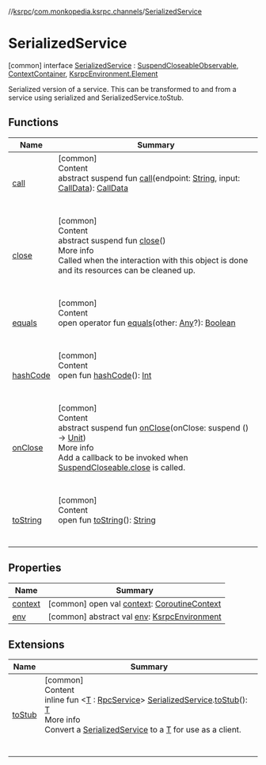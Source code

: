 //[ksrpc](../../index.md)/[com.monkopedia.ksrpc.channels](../index.md)/[SerializedService](index.md)



# SerializedService  
 [common] interface [SerializedService](index.md) : [SuspendCloseableObservable](../../com.monkopedia.ksrpc/-suspend-closeable-observable/index.md), [ContextContainer](../-context-container/index.md), [KsrpcEnvironment.Element](../../com.monkopedia.ksrpc/-ksrpc-environment/-element/index.md)

Serialized version of a service. This can be transformed to and from a service using serialized and SerializedService.toStub.

   


## Functions  
  
|  Name|  Summary| 
|---|---|
| <a name="com.monkopedia.ksrpc.channels/SerializedService/call/#kotlin.String#com.monkopedia.ksrpc.channels.CallData/PointingToDeclaration/"></a>[call](call.md)| <a name="com.monkopedia.ksrpc.channels/SerializedService/call/#kotlin.String#com.monkopedia.ksrpc.channels.CallData/PointingToDeclaration/"></a>[common]  <br>Content  <br>abstract suspend fun [call](call.md)(endpoint: [String](https://kotlinlang.org/api/latest/jvm/stdlib/kotlin/-string/index.html), input: [CallData](../-call-data/index.md)): [CallData](../-call-data/index.md)  <br><br><br>
| <a name="com.monkopedia.ksrpc/SuspendCloseable/close/#/PointingToDeclaration/"></a>[close](../../com.monkopedia.ksrpc/-suspend-closeable/close.md)| <a name="com.monkopedia.ksrpc/SuspendCloseable/close/#/PointingToDeclaration/"></a>[common]  <br>Content  <br>abstract suspend fun [close](../../com.monkopedia.ksrpc/-suspend-closeable/close.md)()  <br>More info  <br>Called when the interaction with this object is done and its resources can be cleaned up.  <br><br><br>
| <a name="kotlin/Any/equals/#kotlin.Any?/PointingToDeclaration/"></a>[equals](../-call-data/-companion/index.md#%5Bkotlin%2FAny%2Fequals%2F%23kotlin.Any%3F%2FPointingToDeclaration%2F%5D%2FFunctions%2F-909481617)| <a name="kotlin/Any/equals/#kotlin.Any?/PointingToDeclaration/"></a>[common]  <br>Content  <br>open operator fun [equals](../-call-data/-companion/index.md#%5Bkotlin%2FAny%2Fequals%2F%23kotlin.Any%3F%2FPointingToDeclaration%2F%5D%2FFunctions%2F-909481617)(other: [Any](https://kotlinlang.org/api/latest/jvm/stdlib/kotlin/-any/index.html)?): [Boolean](https://kotlinlang.org/api/latest/jvm/stdlib/kotlin/-boolean/index.html)  <br><br><br>
| <a name="kotlin/Any/hashCode/#/PointingToDeclaration/"></a>[hashCode](../-call-data/-companion/index.md#%5Bkotlin%2FAny%2FhashCode%2F%23%2FPointingToDeclaration%2F%5D%2FFunctions%2F-909481617)| <a name="kotlin/Any/hashCode/#/PointingToDeclaration/"></a>[common]  <br>Content  <br>open fun [hashCode](../-call-data/-companion/index.md#%5Bkotlin%2FAny%2FhashCode%2F%23%2FPointingToDeclaration%2F%5D%2FFunctions%2F-909481617)(): [Int](https://kotlinlang.org/api/latest/jvm/stdlib/kotlin/-int/index.html)  <br><br><br>
| <a name="com.monkopedia.ksrpc/SuspendCloseableObservable/onClose/#kotlin.coroutines.SuspendFunction0[kotlin.Unit]/PointingToDeclaration/"></a>[onClose](../../com.monkopedia.ksrpc/-suspend-closeable-observable/on-close.md)| <a name="com.monkopedia.ksrpc/SuspendCloseableObservable/onClose/#kotlin.coroutines.SuspendFunction0[kotlin.Unit]/PointingToDeclaration/"></a>[common]  <br>Content  <br>abstract suspend fun [onClose](../../com.monkopedia.ksrpc/-suspend-closeable-observable/on-close.md)(onClose: suspend () -> [Unit](https://kotlinlang.org/api/latest/jvm/stdlib/kotlin/-unit/index.html))  <br>More info  <br>Add a callback to be invoked when [SuspendCloseable.close](../../com.monkopedia.ksrpc/-suspend-closeable/close.md) is called.  <br><br><br>
| <a name="kotlin/Any/toString/#/PointingToDeclaration/"></a>[toString](../-call-data/-companion/index.md#%5Bkotlin%2FAny%2FtoString%2F%23%2FPointingToDeclaration%2F%5D%2FFunctions%2F-909481617)| <a name="kotlin/Any/toString/#/PointingToDeclaration/"></a>[common]  <br>Content  <br>open fun [toString](../-call-data/-companion/index.md#%5Bkotlin%2FAny%2FtoString%2F%23%2FPointingToDeclaration%2F%5D%2FFunctions%2F-909481617)(): [String](https://kotlinlang.org/api/latest/jvm/stdlib/kotlin/-string/index.html)  <br><br><br>


## Properties  
  
|  Name|  Summary| 
|---|---|
| <a name="com.monkopedia.ksrpc.channels/SerializedService/context/#/PointingToDeclaration/"></a>[context](context.md)| <a name="com.monkopedia.ksrpc.channels/SerializedService/context/#/PointingToDeclaration/"></a> [common] open val [context](context.md): [CoroutineContext](https://kotlinlang.org/api/latest/jvm/stdlib/kotlin.coroutines/-coroutine-context/index.html)   <br>
| <a name="com.monkopedia.ksrpc.channels/SerializedService/env/#/PointingToDeclaration/"></a>[env](env.md)| <a name="com.monkopedia.ksrpc.channels/SerializedService/env/#/PointingToDeclaration/"></a> [common] abstract val [env](env.md): [KsrpcEnvironment](../../com.monkopedia.ksrpc/-ksrpc-environment/index.md)   <br>


## Extensions  
  
|  Name|  Summary| 
|---|---|
| <a name="com.monkopedia.ksrpc//toStub/com.monkopedia.ksrpc.channels.SerializedService#/PointingToDeclaration/"></a>[toStub](../../com.monkopedia.ksrpc/to-stub.md)| <a name="com.monkopedia.ksrpc//toStub/com.monkopedia.ksrpc.channels.SerializedService#/PointingToDeclaration/"></a>[common]  <br>Content  <br>inline fun <[T](../../com.monkopedia.ksrpc/to-stub.md) : [RpcService](../../com.monkopedia.ksrpc/-rpc-service/index.md)> [SerializedService](index.md).[toStub](../../com.monkopedia.ksrpc/to-stub.md)(): [T](../../com.monkopedia.ksrpc/to-stub.md)  <br>More info  <br>Convert a [SerializedService](index.md) to a [T](../../com.monkopedia.ksrpc/to-stub.md) for use as a client.  <br><br><br>

